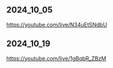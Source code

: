 ## 2024_10_05

https://youtube.com/live/N34uEtSNdbU

## 2024_10_19

https://youtube.com/live/1gBqbR_ZBzM